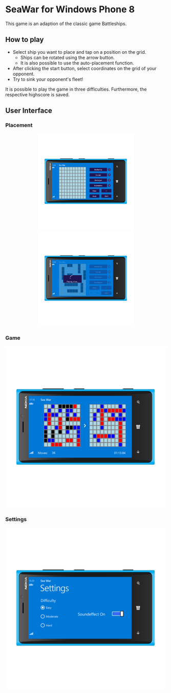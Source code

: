 # SeaWar for Windows Phone 8

This game is an adaption of the classic game Battleships. 

## How to play 

- Select ship you want to place and tap on a position on the grid. 
    - Ships can be rotated using the arrow button. 
    - It is also possible to use the auto-placement function. 
- After clicking the start button, select coordinates on the grid of your opponent.
- Try to sink your opponent's fleet!

It is possible to play the game in three difficulties. Furthermore, the respective highscore is saved. 

## User Interface

### Placement
<p align="center">
  <img height="300" src="images/Placingpage_lumia920blue_landscape.png">
  <img height="300" src="images/Autoplace_lumia920blue_landscape.png">
</p>

### Game
![Game](images/Gamepage_lumia920blue_portrait.png)

### Settings
![Settings](images/Settingspage_lumia920blue_landscape.png)
